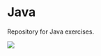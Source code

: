 # Java
Repository for Java exercises.


<img src="https://homepages.thm.de/~dilg93/java/background.jpg">
